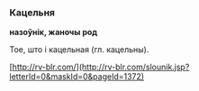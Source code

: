### Кацельня
**назоўнік, жаночы род**

Тое, што і кацельная (гл. кацельны).

<a rel="author">[http://rv-blr.com/](http://rv-blr.com/slounik.jsp?letterId=0&maskId=0&pageId=1372)</a>
